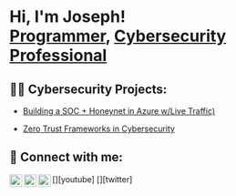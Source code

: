 <h1>Hi, I'm Joseph! <br/><a href="https://github.com/Jrjoseph831">Programmer</a>, <a href="https://www.linkedin.com/in/josephhalljr/">Cybersecurity Professional</a></h1>

<h2>👨‍💻 Cybersecurity Projects:</h2>

- [Building a SOC + Honeynet in Azure w/Live Traffic)](https://github.com/Jrjoseph831/Azure-Cloud-SOC-Honeynet)


- [Zero Trust Frameworks in Cybersecurity](https://github.com/Jrjoseph831/SD-Toolkit-SDT-)

<h2> 🤳 Connect with me:</h2>

[<img align="left" alt="JoshMadakor | YouTube" width="22px" src="https://cdn.jsdelivr.net/npm/simple-icons@v3/icons/youtube.svg" />][youtube]
[<img align="left" alt="JoshMadakor | Twitter" width="22px" src="https://cdn.jsdelivr.net/npm/simple-icons@v3/icons/twitter.svg" />][twitter]
[<img align="left" alt="Joseph Hall | LinkedIn" width="22px" src="https://cdn.jsdelivr.net/npm/simple-icons@v3/icons/linkedin.svg" />][linkedin]



[linkedin]: https://www.linkedin.com/in/josephhalljr
